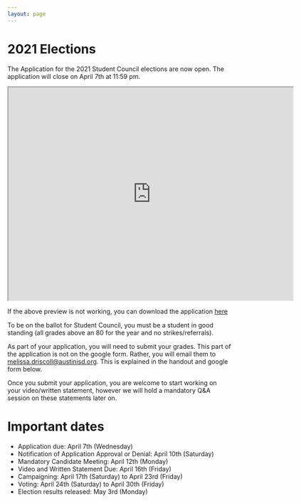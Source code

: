 ```yaml
---
layout: page
---
```

# 2021 Elections
The Application for the 2021 Student Council elections are now open. The application will close on April 7th at 11:59 pm.

<iframe src="https://drive.google.com/file/d/1gzIQ-5CFu_L-I89oUFxkzILk1AFxzEm5/preview" width="640" height="480"></iframe>

If the above preview is not working, you can download the application [here](/images/2021ElectionRules.pdf)

To be on the ballot for Student Council, you must be a student in good standing (all grades above an 80 for the year and no strikes/referrals).


As part of your application, you will need to submit your grades. This part of the application is not on the google form. Rather, you will email them to melissa.driscoll@austinisd.org. This is explained in the handout and google form below.

Once you submit your application, you are welcome to start working on your video/written statement, however we will hold a mandatory Q&A session on these statements later on.

# Important dates
* Application due: April 7th (Wednesday)
* Notification of Application Approval or Denial: April 10th (Saturday)
* Mandatory Candidate Meeting: April 12th (Monday)
* Video and Written Statement Due: April 16th (Friday)
* Campaigning: April 17th (Saturday) to April 23rd (Friday)
* Voting: April 24th (Saturday) to April 30th (Friday)
* Election results released: May 3rd (Monday)
